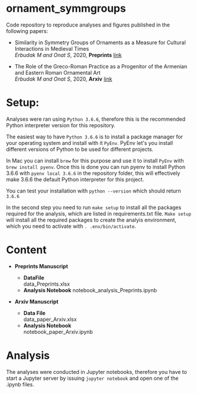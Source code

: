 # ornament_symmgroups

Code repository to reproduce analyses and figures published in the following papers:

- Similarity in Symmetry Groups of Ornaments as a Measure for Cultural Interactions in Medieval Times  
  *Erbudak M and Onat S*, 2020, **Preprints** [link](https://www.preprints.org/manuscript/202008.0031/v1)

- The Role of the Greco-Roman Practice as a Progenitor of the Armenian and Eastern Roman Ornamental Art   
  *Erbudak M and Onat S*, 2020, **Arxiv** [link](https://arxiv.org/abs/2011.10973)

# Setup: 

Analyses were ran using `Python 3.6.6`, therefore this is the recommended Python interpreter version for this repository.

The easiest way to have `Python 3.6.6` is to install a package manager for your operating system and install with it `PyEnv`. PyEnv let's you install different versions of Python to be used for different projects.

In Mac you can install `brew` for this purpose and use it to install `PyEnv` with `brew install pyenv`. Once this is done you can run pyenv to install Python 3.6.6 with `pyenv local 3.6.6` in the repository folder, this will effectively make 3.6.6 the default Python interpreter for this project.

You can test your installation with `python --version` which should return `3.6.6`

In the second step you need to run `make setup` to install all the packages required for the analysis, which are listed in requirements.txt file. `Make setup` will install all the required packages to create the analyis environment, which you need to activate with `. .env/bin/activate`.

# Content 

- **Preprints Manuscript**
  - **DataFile**  
      data_Preprints.xlsx  
  - **Analysis Notebook**
      notebook_analysis_Preprints.ipynb  

- **Arxiv Manuscript**  
  - **Data File**  
    data_paper_Arxiv.xlsx  
  - **Analysis Notebook**  
    notebook_paper_Arxiv.ipynb  


# Analysis 

The analyses were conducted in Jupyter notebooks, therefore you have to start a Jupyter server by issuing `jupyter notebook` and open one of the .ipynb files.

